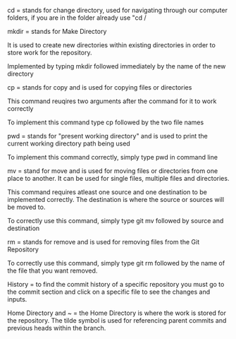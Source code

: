 cd = stands for change directory, used for navigating through our computer folders, if you are in the folder already use "cd /<name>

mkdir = stands for Make Directory

It is used to create new directories within existing directories in order to store work for the repository.

Implemented by typing mkdir followed immediately by the name of the new directory

cp = stands for copy and is used for copying files or directories

This command reuqires two arguments after the command for it to work correctly

To implement this command type cp followed by the two file names

pwd = stands for "present working directory" and is used to print the current working directory path being used

To implement this command correctly, simply type pwd in command line

mv = stand for move and is used for moving files or directories from one place to another. It can be used for single files, multiple files and directories.

This command requires atleast one source and one destination to be implemented correctly. The destination is where the source or sources will be moved to.

To correctly use this command, simply type git mv followed by source and destination

rm = stands for remove and is used for removing files from the Git Repository

To correctly use this command, simply type git rm followed by the name of the file that you want removed.

History = to find the commit history of a specific repository you must go to the commit section and click on a specific file to see the changes and inputs.

Home Directory and ~ = the Home Directory is where the work is stored for the repository. The tilde symbol is used for referencing parent commits and previous heads within the branch.
